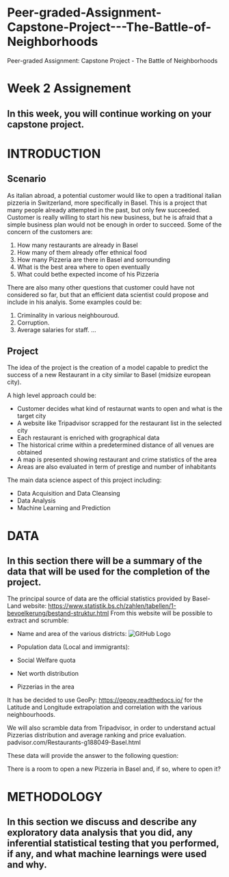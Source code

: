 # Peer-graded-Assignment-Capstone-Project---The-Battle-of-Neighborhoods
Peer-graded Assignment: Capstone Project - The Battle of Neighborhoods

# Week 2 Assignement

In this week, you will continue working on your capstone project.
---

# INTRODUCTION
## Scenario

As italian abroad, a potential customer would like to open a traditional italian pizzeria in Switzerland, more specifically in Basel.
This is a project that many people already attempted in the past, but only few succeeded.
Customer is really willing to start his new business, but he is afraid that a simple business plan would not be enough in order to succeed.
Some of the concern of the customers are:

1. How many restaurants are already in Basel
2. How many of them already offer ethnical food
3. How many Pizzeria are there in Basel and sorrounding
4. What is the best area where to open eventually
5. What could bethe expected income of his Pizzeria

There are also many other questions that customer could have not considered so far, but that an efficient data scientist could propose and include in his analyis. Some examples could be:

1. Criminality in various neighbouroud.
2. Corruption.
3. Average salaries for staff.
...

## Project

The idea of the project is the creation of a model capable to predict the success of a new Restaurant in a city similar to Basel (midsize european city).

A high level approach could be:

- Customer decides what kind of restaurnat wants to open and what is the target city
- A website like Tripadvisor scrapped for the restaurant list in the selected city
- Each restaurant is enriched with grographical data
- The historical crime within a predetermined distance of all venues are obtained
- A map is presented showing restaurant and crime statistics of the area
- Areas are also evaluated in term of prestige and number of inhabitants

The main data science aspect of this project including:

- Data Acquisition and Data Cleansing
- Data Analysis
- Machine Learning and Prediction

# DATA

## In this section there will be a summary of the data that will be used for the completion of the project.

The principal source of data are the official statistics provided by Basel-Land website:
https://www.statistik.bs.ch/zahlen/tabellen/1-bevoelkerung/bestand-struktur.html
From this website will be possible to extract and scrumble:

- Name and area of the various districts:
![GitHub Logo](C:\ibm\Images\Quarters.jpg?raw=true "Basel Districts")
- Population data (Local and immigrants):

- Social Welfare quota

- Net worth distribution

- Pizzerias in the area 

It has be decided to use GeoPy: https://geopy.readthedocs.io/ for the Latitude and Longitude extrapolation and correlation with the various neighbourhoods.

We will also scramble data from Tripadvisor, in order to understand actual Pizzerias distribution and average ranking and price evaluation.
padvisor.com/Restaurants-g188049-Basel.html

These data will provide the answer to the following question:

There is a room to open a new Pizzeria in Basel and, if so, where to open it?

# METHODOLOGY

## In this section we discuss and describe any exploratory data analysis that you did, any inferential statistical testing that you performed, if any, and what machine learnings were used and why.

